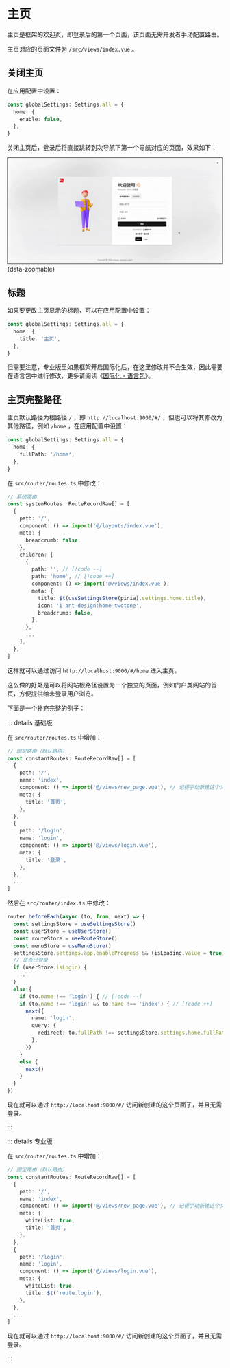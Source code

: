 # 主页

主页是框架的欢迎页，即登录后的第一个页面，该页面无需开发者手动配置路由。

主页对应的页面文件为 `/src/views/index.vue` 。

## 关闭主页

在应用配置中设置：

```ts {2-4}
const globalSettings: Settings.all = {
  home: {
    enable: false,
  },
}
```

关闭主页后，登录后将直接跳转到次导航下第一个导航对应的页面，效果如下：

![](/home-disable.gif){data-zoomable}

## 标题

如果要更改主页显示的标题，可以在应用配置中设置：

```ts {2-4}
const globalSettings: Settings.all = {
  home: {
    title: '主页',
  },
}
```

但需要注意，专业版里如果框架开启国际化后，在这里修改并不会生效，因此需要在语言包中进行修改，更多请阅读《[国际化 - 语言包](i18n#语言包)》。

## 主页完整路径

主页默认路径为根路径 `/` ，即 `http://localhost:9000/#/` ，但也可以将其修改为其他路径，例如 `/home` ，在应用配置中设置：

```ts {2-4}
const globalSettings: Settings.all = {
  home: {
    fullPath: '/home',
  },
}
```

在 `src/router/routes.ts` 中修改：

```ts
// 系统路由
const systemRoutes: RouteRecordRaw[] = [
  {
    path: '/',
    component: () => import('@/layouts/index.vue'),
    meta: {
      breadcrumb: false,
    },
    children: [
      {
        path: '', // [!code --]
        path: 'home', // [!code ++]
        component: () => import('@/views/index.vue'),
        meta: {
          title: $t(useSettingsStore(pinia).settings.home.title),
          icon: 'i-ant-design:home-twotone',
          breadcrumb: false,
        },
      },
      ...
    ],
  },
]
```

这样就可以通过访问 `http://localhost:9000/#/home` 进入主页。

这么做的好处是可以将网站根路径设置为一个独立的页面，例如门户类网站的首页，方便提供给未登录用户浏览。

下面是一个补充完整的例子：

::: details 基础版

在 `src/router/routes.ts` 中增加：

```ts {3-10}
// 固定路由（默认路由）
const constantRoutes: RouteRecordRaw[] = [
  {
    path: '/',
    name: 'index',
    component: () => import('@/views/new_page.vue'), // 记得手动新建这个文件
    meta: {
      title: '首页',
    },
  },
  {
    path: '/login',
    name: 'login',
    component: () => import('@/views/login.vue'),
    meta: {
      title: '登录',
    },
  },
  ...
]
```

然后在 `src/router/index.ts` 中修改：

```ts
router.beforeEach(async (to, from, next) => {
  const settingsStore = useSettingsStore()
  const userStore = useUserStore()
  const routeStore = useRouteStore()
  const menuStore = useMenuStore()
  settingsStore.settings.app.enableProgress && (isLoading.value = true)
  // 是否已登录
  if (userStore.isLogin) {
    ...
  }
  else {
    if (to.name !== 'login') { // [!code --]
    if (to.name !== 'login' && to.name !== 'index') { // [!code ++]
      next({
        name: 'login',
        query: {
          redirect: to.fullPath !== settingsStore.settings.home.fullPath ? to.fullPath : undefined,
        },
      })
    }
    else {
      next()
    }
  }
})
```

现在就可以通过 `http://localhost:9000/#/` 访问新创建的这个页面了，并且无需登录。

:::

::: details 专业版

在 `src/router/routes.ts` 中增加：

```ts {3-11}
// 固定路由（默认路由）
const constantRoutes: RouteRecordRaw[] = [
  {
    path: '/',
    name: 'index',
    component: () => import('@/views/new_page.vue'), // 记得手动新建这个文件
    meta: {
      whiteList: true,
      title: '首页',
    },
  },
  {
    path: '/login',
    name: 'login',
    component: () => import('@/views/login.vue'),
    meta: {
      whiteList: true,
      title: $t('route.login'),
    },
  },
  ...
]
```

现在就可以通过 `http://localhost:9000/#/` 访问新创建的这个页面了，并且无需登录。

:::